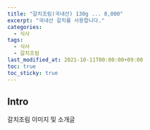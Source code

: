```yaml
---
title: "갈치조림(국내산) 130g ... 8,000"
excerpt: "국내산 갈치를 사용합니다."
categories: 
  - 식사
tags: 
  - 식사
  - 갈치조림
last_modified_at: 2021-10-11T00:00:00+09:00
toc: true
toc_sticky: true
---
```


## Intro
갈치조림 이미지 및 소개글